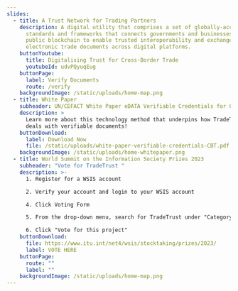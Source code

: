 ```yaml
---
slides:
  - title: A Trust Network for Trading Partners
    description: A digital utility that comprises a set of globally-accepted
      standards and frameworks that connects governments and businesses to a
      public blockchain to enable trusted interoperability and exchanges of
      electronic trade documents across digital platforms.
    buttonYoutube:
      title: Digitalising Trust for Cross-Border Trade
      youtubeId: udvPQyuqEug
    buttonPage:
      label: Verify Documents
      route: /verify
    backgroundImage: /static/uploads/home-map.png
  - title: White Paper
    subheader: UN/CEFACT White Paper eDATA Verifiable Credentials for Cross Border Trade
    description: >
      Learn more about this technology method that underpins how TradeTrust
      deals with verifiable documents!
    buttonDownload:
      label: Download Now
      file: /static/uploads/white-paper-verifiable-credentials-CBT.pdf
    backgroundImage: /static/uploads/home-whitepaper.png
  - title: World Summit on the Information Society Prizes 2023
    subheader: "Vote for TradeTrust "
    description: >-
      1. Register for a WSIS account

      2. Verify your account and login to your WSIS account

      4. Click Voting Form

      5. From the drop-down menu, search for TradeTrust under "Category 8: AL C7 ICT applications: benefits in all aspects of life: E-Business" 

      6. Click "Vote for this project" 
    buttonDownload:
      file: https://www.itu.int/net4/wsis/stocktaking/prizes/2023/
      label: VOTE HERE
    buttonPage:
      route: ""
      label: ""
    backgroundImage: /static/uploads/home-map.png
---
```

